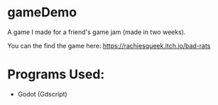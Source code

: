# gameDemo
A game I made for a friend's game jam (made in two weeks).


You can the find the game here:
https://rachiesqueek.itch.io/bad-rats 

# Programs Used:
- Godot (Gdscript)
